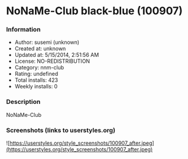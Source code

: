 # NoNaMe-Club black-blue (100907)

### Information
- Author: susemi (unknown)
- Created at: unknown
- Updated at: 5/15/2014, 2:51:56 AM
- License: NO-REDISTRIBUTION
- Category: nnm-club
- Rating: undefined
- Total installs: 423
- Weekly installs: 0


### Description
NoNaMe-Club


### Screenshots (links to userstyles.org)
![https://userstyles.org/style_screenshots/100907_after.jpeg](https://userstyles.org/style_screenshots/100907_after.jpeg)



